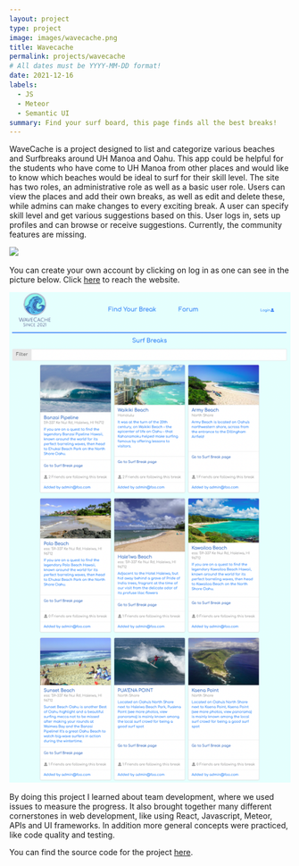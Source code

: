 ```yaml
---
layout: project
type: project
image: images/wavecache.png
title: Wavecache
permalink: projects/wavecache
# All dates must be YYYY-MM-DD format!
date: 2021-12-16
labels:
  - JS
  - Meteor 
  - Semantic UI
summary: Find your surf board, this page finds all the best breaks!
---
```


WaveCache is a project designed to list and categorize various beaches and Surfbreaks around UH Manoa and Oahu. This app could be helpful for the students who have come to UH Manoa from other places and would like to know which beaches would be ideal to surf for their skill level. The site has two roles, an administrative role as well as a basic user role. Users can view the places and add their own breaks, as well as edit and delete these, while admins can make changes to every exciting break. A user can specify skill level and get various suggestions based on this. User logs in, sets up profiles and can browse or receive suggestions. Currently, the community features are missing. 

<img class="ui large fluid rounded image" src="../images/wavecachefrontpage.png">

You can create your own account by clicking on log in as one can see in the picture below. Click [here](http://www.wavecache.surf/#/surfBreaks) to reach the website.

<img class="ui large fluid rounded image" src="../images/allbreaks.png">

By doing this project I learned about team development, where we used issues to measure the progress. It also brought together many different cornerstones in web development, like using React, Javascript, Meteor, APIs and UI frameworks. In addition more general concepts were practiced, like code quality and testing. 

You can find the source code for the project [here](https://github.com/wavecache/sharkbreaks).
